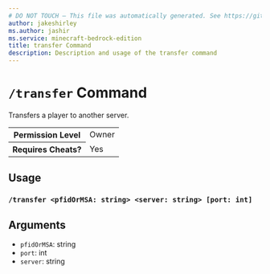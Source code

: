 ```yaml
---
# DO NOT TOUCH — This file was automatically generated. See https://github.com/mojang/minecraftapidocsgenerator to modify descriptions, examples, etc.
author: jakeshirley
ms.author: jashir
ms.service: minecraft-bedrock-edition
title: transfer Command
description: Description and usage of the transfer command
---
```

# `/transfer` Command
Transfers a player to another server.

<table>
  <tr>
    <th>Permission Level</th>
    <td>Owner</td>
  </tr>
  <tr>
    <th>Requires Cheats?</th>
    <td>Yes</td>
  </tr>
</table>

## Usage
### `/transfer <pfidOrMSA: string> <server: string> [port: int]`

## Arguments
- `pfidOrMSA`: string
- `port`: int
- `server`: string

